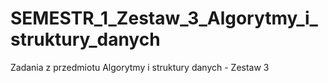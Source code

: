 # SEMESTR_1_Zestaw_3_Algorytmy_i_struktury_danych
Zadania z przedmiotu Algorytmy i struktury danych - Zestaw 3 

